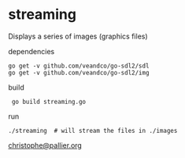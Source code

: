 streaming
===========

Displays a series of images (graphics files)

dependencies

	go get -v github.com/veandco/go-sdl2/sdl
	go get -v github.com/veandco/go-sdl2/img

build

     go build streaming.go
	 
run

	./streaming  # will stream the files in ./images


christophe@pallier.org

